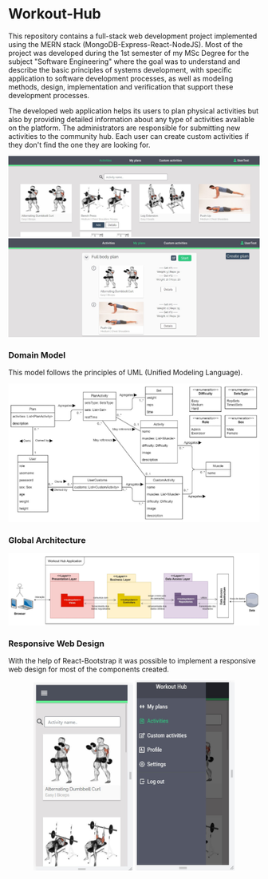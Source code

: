 # Workout-Hub
This repository contains a full-stack web development project implemented using the MERN stack (MongoDB-Express-React-NodeJS). Most of the project was developed during the 1st semester of my MSc Degree for the subject "Software Engineering" where the goal was to understand and describe the basic principles of systems development, with specific application to software development processes, as well as modeling methods, design, implementation and verification that support these development processes.

The developed web application helps its users to plan physical activities but also by providing detailed information about any type of activities available on the platform. The administrators are responsible for submitting new activities to the community hub. Each user can create custom activities if they don't find the one they are looking for.
<p align="center">
<img src="https://github.com/Pexers/workout-hub/blob/main/images/image1.jpg" width="700">
<img src="https://github.com/Pexers/workout-hub/blob/main/images/image2.jpg" width="700">
</p>

### Domain Model
This model follows the principles of UML (Unified Modeling Language).
<p align="center">
<img src="https://github.com/Pexers/workout-hub/blob/main/images/domain_model.jpg" width="700">
</p>

### Global Architecture
<p align="center">
<img src="https://github.com/Pexers/workout-hub/blob/main/images/global_architecture.jpg">
</p>

### Responsive Web Design
With the help of React-Bootstrap it was possible to implement a responsive web design for most of the components created.
<p align="center">
<img src="https://github.com/Pexers/workout-hub/blob/main/images/image3-mobile.jpg" width="200">
<img src="https://github.com/Pexers/workout-hub/blob/main/images/image4-mobile.jpg" width="200">
</p>
